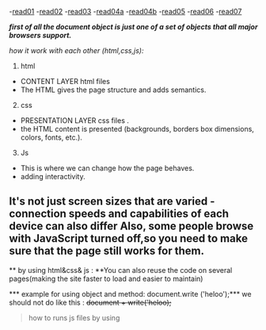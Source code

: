 -[read01](read01.md)
-[read02](read02.md)
-[read03](read03.md)
-[read04a](read04a.md)
-[read04b](read04b.md)
-[read05](read05.md)
-[read06](read06.md)
-[read07](read07.md)




***first of all 
the document object is just one of a set of
objects that all major browsers support.***

*how it work with each other (html,css,js):*

1. html 
  - CONTENT LAYER html files 
  - The HTML gives the page structure and adds semantics. 
2. css
  - PRESENTATION LAYER css files .
  - the HTML content is presented 
  (backgrounds, borders   box dimensions, colors, fonts, etc.).

3. Js 
  - This is where we can change 
   how the page behaves.
  -  adding interactivity.


  It's not just screen sizes that are varied - connection speeds and capabilities of each device can also differ Also, some people browse with JavaScript turned off,so you need to make sure that the page still works for them.  
---------------


 ** by using  html&css& js :
 **You can also reuse the code on several pages(making the site faster to load and easier to maintain)


*** example for using object and method:
 document.write ('heloo');***
we should not do like this :
	~~document + write('heloo);~~ 

 > how to runs js files by using <script> so when the browser comes it load script .

>basic javascript command : 
* STATEMENTS 
* COMMENTS (" /* ")
* VARIABLE we use var ;
 
** we need to know the data types :**
* NUMERIC DATA TYPE 
* STRING DATA TYPE 
* BOOLEAN DATA TYPE 


![img](https://miro.medium.com/max/6720/1*l4xICbIIYlz1OTymWCoUTw.jpeg)





